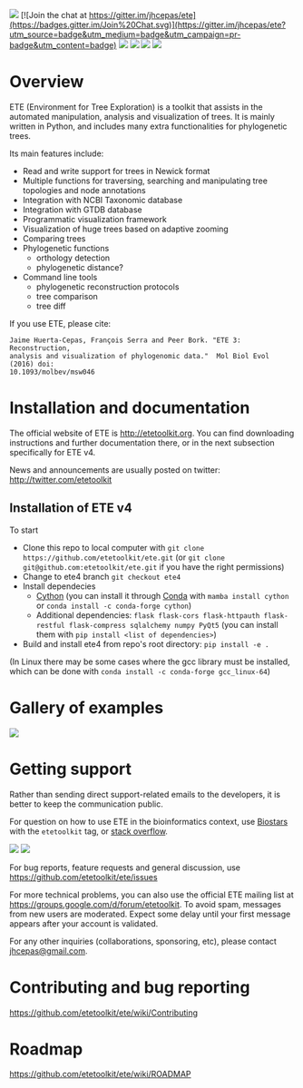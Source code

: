 [![](https://travis-ci.org/etetoolkit/ete.svg?branch=ete4)](https://travis-ci.org/etetoolkit/ete)
[![Join the chat at https://gitter.im/jhcepas/ete](https://badges.gitter.im/Join%20Chat.svg)](https://gitter.im/jhcepas/ete?utm_source=badge&utm_medium=badge&utm_campaign=pr-badge&utm_content=badge)
![](https://coveralls.io/repos/jhcepas/ete/badge.png)
[![](http://img.shields.io/badge/stackoverflow-etetoolkit-blue.svg)](https://stackoverflow.com/questions/tagged/etetoolkit+or+ete4)
[![](http://img.shields.io/badge/biostars-etetoolkit-purple.svg)](https://www.biostars.org/t/etetoolkit,ete,ete2,ete3,ete4/)
[![](https://img.shields.io/badge/Contributor%20Covenant-2.0-4baaaa.svg)](CODE_OF_CONDUCT.md)


# Overview

ETE (Environment for Tree Exploration) is a toolkit that assists in
the automated manipulation, analysis and visualization of trees. It is
mainly written in Python, and includes many extra functionalities for
phylogenetic trees.

Its main features include:

- Read and write support for trees in Newick format
- Multiple functions for traversing, searching and manipulating tree topologies and node annotations
- Integration with NCBI Taxonomic database
- Integration with GTDB database
- Programmatic visualization framework
- Visualization of huge trees based on adaptive zooming
- Comparing trees
- Phylogenetic functions
  - orthology detection
  - phylogenetic distance?
- Command line tools
  - phylogenetic reconstruction protocols
  - tree comparison
  - tree diff

If you use ETE, please cite:

    Jaime Huerta-Cepas, François Serra and Peer Bork. "ETE 3: Reconstruction,
    analysis and visualization of phylogenomic data."  Mol Biol Evol (2016) doi:
    10.1093/molbev/msw046


# Installation and documentation

The official website of ETE is http://etetoolkit.org. You can find
downloading instructions and further documentation there, or in the
next subsection specifically for ETE v4.

News and announcements are usually posted on twitter:
http://twitter.com/etetoolkit


## Installation of ETE v4

To start
- Clone this repo to local computer with `git clone
  https://github.com/etetoolkit/ete.git` (or `git clone
  git@github.com:etetoolkit/ete.git` if you have the right
  permissions)
- Change to ete4 branch `git checkout ete4`
- Install dependecies
  - [Cython](https://cython.org/) (you can install it through
    [Conda](https://conda.io/) with `mamba install cython` or `conda
    install -c conda-forge cython`)
  - Additional dependencies: `flask flask-cors flask-httpauth
    flask-restful flask-compress sqlalchemy numpy PyQt5` (you can
    install them with `pip install <list of dependencies>`)
- Build and install ete4 from repo's root directory: `pip install -e .`

(In Linux there may be some cases where the gcc library must be
installed, which can be done with `conda install -c conda-forge
gcc_linux-64`)


# Gallery of examples

![](https://raw.githubusercontent.com/jhcepas/ete/master/sdoc/gallery.png)


# Getting support

Rather than sending direct support-related emails to the developers,
it is better to keep the communication public.

For question on how to use ETE in the bioinformatics context, use
[Biostars](http://biostars.org) with the `etetoolkit` tag, or [stack
overflow](https://stackoverflow.com/questions/tagged/etetoolkit+or+ete4).

[![](http://img.shields.io/badge/biostars-etetoolkit-purple.svg)](https://www.biostars.org/post/search/?query=etetoolkit+or+ete+or+ete2+or+ete3+or+ete4)
[![](http://img.shields.io/badge/stackoverflow-etetoolkit-blue.svg)](https://stackoverflow.com/questions/tagged/etetoolkit+or+ete3+or+ete4)

For bug reports, feature requests and general discussion, use
https://github.com/etetoolkit/ete/issues

For more technical problems, you can also use the official ETE mailing
list at https://groups.google.com/d/forum/etetoolkit. To avoid spam,
messages from new users are moderated. Expect some delay until your
first message appears after your account is validated.

For any other inquiries (collaborations, sponsoring, etc), please
contact jhcepas@gmail.com.


# Contributing and bug reporting

https://github.com/etetoolkit/ete/wiki/Contributing


# Roadmap

https://github.com/etetoolkit/ete/wiki/ROADMAP
